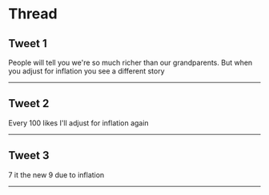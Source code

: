 # Thread

## Tweet 1

People will tell you we're so much richer than our grandparents. But when you adjust for inflation you see a different story

---

## Tweet 2

Every 100 likes I'll adjust for inflation again

---

## Tweet 3

7 it the new 9 due to inflation

---

